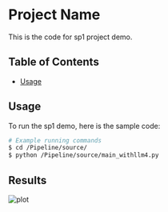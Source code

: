 # Project Name

This is the code for sp1 project demo. 

## Table of Contents

- [Usage](#usage)

## Usage
To run the sp1 demo, here is the sample code:

```bash
# Example running commands
$ cd /Pipeline/source/
$ python /Pipeline/source/main_withllm4.py
```

## Results
![plot](./directory_1/directory_2/.../directory_n/plot.png)
